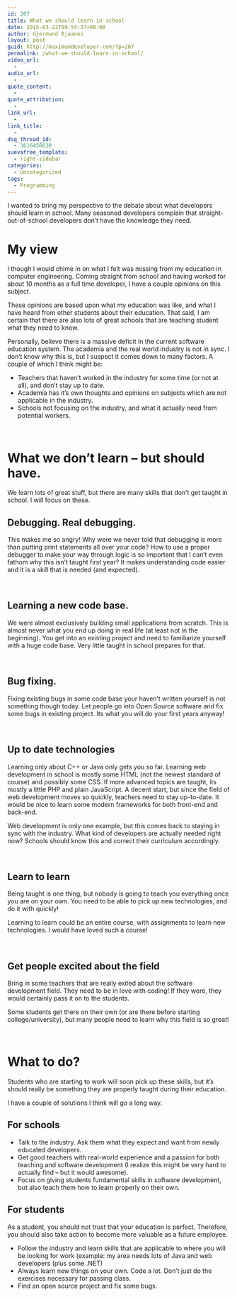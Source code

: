 ```yaml
---
id: 207
title: What we should learn in school
date: 2015-03-22T09:54:37+00:00
author: Gjermund Bjaanes
layout: post
guid: http://maximumdeveloper.com/?p=207
permalink: /what-we-should-learn-in-school/
video_url:
  - 
audio_url:
  - 
quote_content:
  - 
quote_attribution:
  - 
link_url:
  - 
link_title:
  - 
dsq_thread_id:
  - 3616456638
suevafree_template:
  - right-sidebar
categories:
  - Uncategorized
tags:
  - Programming
---
```

I wanted to bring my perspective to the debate about what developers should learn in school. Many seasoned developers complain that straight-out-of-school developers don’t have the knowledge they need.

<!--more-->
# My view

I though I would chime in on what I felt was missing from my education in computer engineering. Coming straight from school and having worked for about 10 months as a full time developer, I have a couple opinions on this subject.

These opinions are based upon what my education was like, and what I have heard from other students about their education. That said, I am certain that there are also lots of great schools that are teaching student what they need to know.

Personally, believe there is a massive deficit in the current software education system. The academia and the real world industry is not in sync. I don&#8217;t know why this is, but I suspect it comes down to many factors. A couple of which I think might be:

  * Teachers that haven&#8217;t worked in the industry for some time (or not at all), and don&#8217;t stay up to date.
  * Academia has it&#8217;s own thoughts and opinions on subjects which are not applicable in the industry.
  * Schools not focusing on the industry, and what it actually need from potential workers.

&nbsp;

# What we don&#8217;t learn &#8211; but should have.

We learn lots of great stuff, but there are many skills that don&#8217;t get taught in school. I will focus on these.

## Debugging. Real debugging.

This makes me so angry! Why were we never told that debugging is more than putting print statements all over your code? How to use a proper debugger to make your way through logic is so important that I can&#8217;t even fathom why this isn&#8217;t taught first year? It makes understanding code easier and it is a skill that is needed (and expected).

&nbsp;

## Learning a new code base.

We were almost exclusively building small applications from scratch. This is almost never what you end up doing in real life (at least not in the beginning). You get into an existing project and need to familiarize yourself with a huge code base. Very little taught in school prepares for that.

&nbsp;

## Bug fixing.

Fixing existing bugs in some code base your haven&#8217;t written yourself is not something though today. Let people go into Open Source software and fix some bugs in existing project. Its what you will do your first years anyway!

&nbsp;

## Up to date technologies

Learning only about C++ or Java only gets you so far. Learning web development in school is mostly some HTML (not the newest standard of course) and possibly some CSS. If more advanced topics are taught, its mostly a little PHP and plain JavaScript. A decent start, but since the field of web development moves so quickly, teachers need to stay up-to-date. It would be nice to learn some modern frameworks for both front-end and back-end.

Web development is only one example, but this comes back to staying in sync with the industry. What kind of developers are actually needed right now? Schools should know this and correct their <span class="st">curriculum</span> accordingly.

&nbsp;

## Learn to learn

Being taught is one thing, but nobody is going to teach you everything once you are on your own. You need to be able to pick up new technologies, and do it with quickly!

Learning to learn could be an entire course, with assignments to learn new technologies. I would have loved such a course!

&nbsp;

## Get people excited about the field

Bring in some teachers that are really exited about the software development field. They need to be in love with coding! If they were, they would certainly pass it on to the students.

Some students get there on their own (or are there before starting college/university), but many people need to learn why this field is so great!

&nbsp;

# What to do?

Students who are starting to work will soon pick up these skills, but it’s should really be something they are properly taught during their education.

I have a couple of solutions I think will go a long way.

## For schools

  * Talk to the industry. Ask them what they expect and want from newly educated developers.
  * Get good teachers with real-world experience and a passion for both teaching and software development (I realize this might be very hard to actually find &#8211; but it would awesome).
  * Focus on giving students fundamental skills in software development, but also teach them how to learn properly on their own.

## For students

As a student, you should not trust that your education is perfect. Therefore, you should also take action to become more valuable as a future employee.

  * Follow the industry and learn skills that are applicable to where you will be looking for work (example: my area needs lots of Java and web developers (plus some .NET)
  * Always learn new things on your own. Code a lot. Don’t just do the exercises necessary for passing class.
  * Find an open source project and fix some bugs.

<div class="addtoany_share_save_container addtoany_content_bottom">
  <div class="a2a_kit a2a_kit_size_32 addtoany_list a2a_target" id="wpa2a_20">
    <a class="a2a_button_facebook" href="http://www.addtoany.com/add_to/facebook?linkurl=http%3A%2F%2Fgjermundbjaanes.com%2Fwhat-we-should-learn-in-school%2F&linkname=What%20we%20should%20learn%20in%20school" title="Facebook" rel="nofollow" target="_blank"></a><a class="a2a_button_twitter" href="http://www.addtoany.com/add_to/twitter?linkurl=http%3A%2F%2Fgjermundbjaanes.com%2Fwhat-we-should-learn-in-school%2F&linkname=What%20we%20should%20learn%20in%20school" title="Twitter" rel="nofollow" target="_blank"></a><a class="a2a_button_google_plus" href="http://www.addtoany.com/add_to/google_plus?linkurl=http%3A%2F%2Fgjermundbjaanes.com%2Fwhat-we-should-learn-in-school%2F&linkname=What%20we%20should%20learn%20in%20school" title="Google+" rel="nofollow" target="_blank"></a><a class="a2a_dd addtoany_share_save" href="https://www.addtoany.com/share"></a>
  </div>
</div>